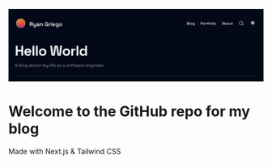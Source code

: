 ![blog-banner](/public/static/images/blog-screenshot.png)

# Welcome to the GitHub repo for my blog

Made with Next.js & Tailwind CSS
